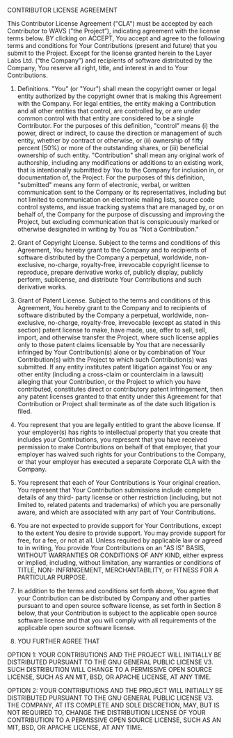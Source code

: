 CONTRIBUTOR LICENSE AGREEMENT

This Contributor License Agreement ("CLA") must be accepted by each Contributor
to WAVS (”the Project”), indicating agreement with the license terms below. BY
clicking on ACCEPT, You accept and agree to the following terms and conditions
for Your Contributions (present and future) that you submit to the Project. Except
for the license granted herein to the Layer Labs Ltd. (“the Company”) and
recipients of software distributed by the Company, You reserve all right, title, and
interest in and to Your Contributions.

1. Definitions.
"You" (or "Your") shall mean the copyright owner or legal entity authorized by the
copyright owner that is making this Agreement with the Company. For legal
entities, the entity making a Contribution and all other entities that control, are
controlled by, or are under common control with that entity are considered to be a
single Contributor. For the purposes of this definition, "control" means (i) the
power, direct or indirect, to cause the direction or management of such entity,
whether by contract or otherwise, or (ii) ownership of fifty percent (50%) or more
of the outstanding shares, or (iii) beneficial ownership of such entity.
"Contribution" shall mean any original work of authorship, including any
modifications or additions to an existing work, that is intentionally submitted by
You to the Company for inclusion in, or documentation of, the Project. For the
purposes of this definition, "submitted" means any form of electronic, verbal, or
written communication sent to the Company or its representatives, including but
not limited to communication on electronic mailing lists, source code control
systems, and issue tracking systems that are managed by, or on behalf of, the
Company for the purpose of discussing and improving the Project, but excluding
communication that is conspicuously marked or otherwise designated in writing by
You as "Not a Contribution."

2. Grant of Copyright License. Subject to the terms and conditions of this
Agreement, You hereby grant to the Company and to recipients of software
distributed by the Company a perpetual, worldwide, non-exclusive, no-charge,
royalty-free, irrevocable copyright license to reproduce, prepare derivative works
of, publicly display, publicly perform, sublicense, and distribute Your Contributions
and such derivative works.

3. Grant of Patent License. Subject to the terms and conditions of this Agreement,
You hereby grant to the Company and to recipients of software distributed by the
Company a perpetual, worldwide, non-exclusive, no-charge, royalty-free,
irrevocable (except as stated in this section) patent license to make, have made,
use, offer to sell, sell, import, and otherwise transfer the Project, where such
license applies only to those patent claims licensable by You that are necessarily
infringed by Your Contribution(s) alone or by combination of Your Contribution(s)
with the Project to which such Contribution(s) was submitted. If any entity
institutes patent litigation against You or any other entity (including a cross-claim
or counterclaim in a lawsuit) alleging that your Contribution, or the Project to
which you have contributed, constitutes direct or contributory patent infringement,
then any patent licenses granted to that entity under this Agreement for that
Contribution or Project shall terminate as of the date such litigation is filed.

4. You represent that you are legally entitled to grant the above license. If your
employer(s) has rights to intellectual property that you create that includes your
Contributions, you represent that you have received permission to make
Contributions on behalf of that employer, that your employer has waived such
rights for your Contributions to the Company, or that your employer has executed a
separate Corporate CLA with the Company.

5. You represent that each of Your Contributions is Your original creation. You
represent that Your Contribution submissions include complete details of any third-
party license or other restriction (including, but not limited to, related patents and
trademarks) of which you are personally aware, and which are associated with any
part of Your Contributions.

6. You are not expected to provide support for Your Contributions, except to the
extent You desire to provide support. You may provide support for free, for a fee, or
not at all. Unless required by applicable law or agreed to in writing, You provide
Your Contributions on an "AS IS" BASIS, WITHOUT WARRANTIES OR
CONDITIONS OF ANY KIND, either express or implied, including, without
limitation, any warranties or conditions of TITLE, NON- INFRINGEMENT,
MERCHANTABILITY, or FITNESS FOR A PARTICULAR PURPOSE.

7. In addition to the terms and conditions set forth above, You agree that your
Contribution can be distributed by Company and other parties pursuant to and
open source software license, as set forth in Section 8 below, that your
Contribution is subject to the applicable open source software license and that you
will comply with all requirements of the applicable open source software license.

8. YOU FURTHER AGREE THAT

OPTION 1: YOUR CONTRIBUTIONS AND THE PROJECT WILL INITIALLY BE
DISTRIBUTED PURSUANT TO THE GNU GENERAL PUBLIC LICENSE V3. SUCH
DISTRIBUTION WILL CHANGE TO A PERMISSIVE OPEN SOURCE LICENSE,
SUCH AS AN MIT, BSD, OR APACHE LICENSE, AT ANY TIME.

OPTION 2: YOUR CONTRIBUTIONS AND THE PROJECT WILL INITIALLY BE
DISTRIBUTED PURSUANT TO THE GNU GENERAL PUBLIC LICENSE V3. THE
COMPANY, AT ITS COMPLETE AND SOLE DISCRETION, MAY, BUT IS NOT
REQUIRED TO, CHANGE THE DISTRIBUTION LICENSE OF YOUR
CONTRIBUTION TO A PERMISSIVE OPEN SOURCE LICENSE, SUCH AS AN MIT,
BSD, OR APACHE LICENSE, AT ANY TIME.

